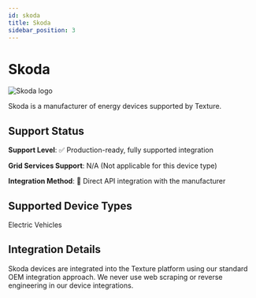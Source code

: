 ```yaml
---
id: skoda
title: Skoda
sidebar_position: 3
---
```


# Skoda

<div style={{ textAlign: 'center', margin: '20px 0' }}>
  <img 
    src="https://device.cms.texture.energy/logo/%20Skoda%20Vector%20Icon.svg" 
    alt="Skoda logo" 
    style={{ maxWidth: '200px', maxHeight: '150px' }}
  />
</div>

Skoda is a manufacturer of energy devices supported by Texture.



## Support Status

**Support Level**: ✅ Production-ready, fully supported integration

**Grid Services Support**: N/A (Not applicable for this device type)

**Integration Method**: 🔌 Direct API integration with the manufacturer

## Supported Device Types

Electric Vehicles

## Integration Details

Skoda devices are integrated into the Texture platform using our standard OEM integration approach. We never use web scraping or reverse engineering in our device integrations.



